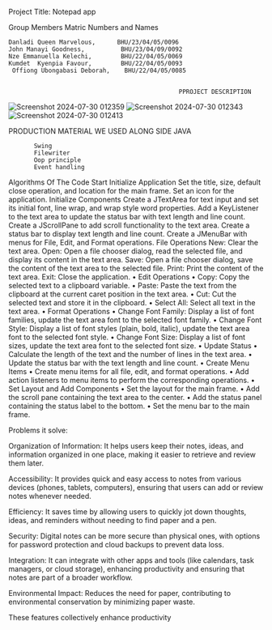 Project Title: Notepad app

Group Members Matric Numbers and Names



	Danladi Queen Marvelous,      BHU/23/04/05/0096
	John Manayi Goodness,          BHU/23/04/09/0092
	Nze Emmanuella Kelechi,        BHU/22/04/05/0069
	Kumdet  Kyenpia Favour,        BHU/22/04/05/0093
     Offiong Ubongabasi Deborah,    BHU/22/04/05/0085


                                                   PPROJECT DESCRIPTION

![Screenshot 2024-07-30 012359](https://github.com/user-attachments/assets/82db67bb-978a-42be-b982-f5465136765f)
![Screenshot 2024-07-30 012343](https://github.com/user-attachments/assets/bd3bb87e-1c4e-495f-92c6-03628b7ba035)
![Screenshot 2024-07-30 012413](https://github.com/user-attachments/assets/595d1392-56dd-4963-98e6-e5d10645186a)

                                               
PRODUCTION MATERIAL WE USED ALONG SIDE JAVA

           Swing 
           Filewriter 
           Oop principle
           Event handling

Algorithms Of The Code
           Start
Initialize Application
	   Set the title, size, default close operation, and location for the main frame.
	   Set an icon for the application.
Initialize Components
	   Create a JTextArea for text input and set its initial font, line wrap, and wrap style word properties.
	   Add a KeyListener to the text area to update the status bar with text length and line count.
	   Create a JScrollPane to add scroll functionality to the text area.
	   Create a status bar to display text length and line count.
	   Create a JMenuBar with menus for File, Edit, and Format operations.
 File Operations
	    New: Clear the text area.
	    Open: Open a file chooser dialog, read the selected file, and display its content in the text area.	Save: Open a file chooser 
            dialog, save the content of the text area to the selected file.
	    Print: Print the content of the text area.
	    Exit: Close the application.
•  Edit Operations
•	Copy: Copy the selected text to a clipboard variable.
•	Paste: Paste the text from the clipboard at the current caret position in the text area.
•	Cut: Cut the selected text and store it in the clipboard.
•	Select All: Select all text in the text area.
•  Format Operations
•	Change Font Family: Display a list of font families, update the text area font to the selected font family.
•	Change Font Style: Display a list of font styles (plain, bold, italic), update the text area font to the selected font style.
•	Change Font Size: Display a list of font sizes, update the text area font to the selected font size.
•  Update Status
•	Calculate the length of the text and the number of lines in the text area.
•	Update the status bar with the text length and line count.
•  Create Menu Items
•	Create menu items for all file, edit, and format operations.
•	Add action listeners to menu items to perform the corresponding operations.
•  Set Layout and Add Components
•	Set the layout for the main frame.
•	Add the scroll pane containing the text area to the center.
•	Add the status panel containing the status label to the bottom.
•	Set the menu bar to the main frame.


Problems it solve:

Organization of Information: It helps users keep their notes, ideas, and information organized in one place, making it easier to retrieve and review them later.

Accessibility: It provides quick and easy access to notes from various devices (phones, tablets, computers), ensuring that users can add or review notes whenever needed.

Efficiency: It saves time by allowing users to quickly jot down thoughts, ideas, and reminders without needing to find paper and a pen.

Security: Digital notes can be more secure than physical ones, with options for password protection and cloud backups to prevent data loss.

Integration: It can integrate with other apps and tools (like calendars, task managers, or cloud storage), enhancing productivity and ensuring that notes are part of a broader workflow.

Environmental Impact: Reduces the need for paper, contributing to environmental conservation by minimizing paper waste.

These features collectively enhance productivity

